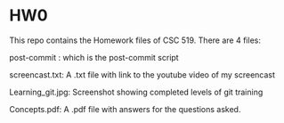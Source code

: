 # HW0
This repo contains the Homework files of CSC 519. There are 4 files:

post-commit : which is the post-commit script

screencast.txt: A .txt file with link to the youtube video of my screencast

Learning_git.jpg: Screenshot showing completed levels of git training

Concepts.pdf: A .pdf file with answers for the questions asked.


